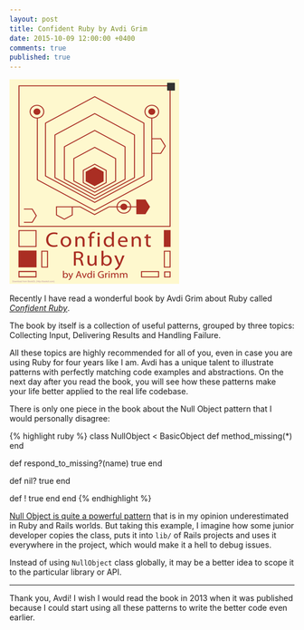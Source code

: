 ```yaml
---
layout: post
title: Confident Ruby by Avdi Grim
date: 2015-10-09 12:00:00 +0400
comments: true
published: true
---
```


<img src="/assets/post-images/confident_ruby.png" alt="Confident Ruby book" style="margin: 0 auto">

Recently I have read a wonderful book by Avdi Grim about Ruby called <a href="http://www.confidentruby.com/">*Confident Ruby*</a>.

The book by itself is a collection of useful patterns, grouped by three topics: Collecting Input, Delivering Results and Handling Failure.

All these topics are highly recommended for all of you, even in case you are using Ruby for four years like I am. Avdi has a unique talent to illustrate patterns with perfectly matching code examples and abstractions. On the next day after you read the book, you will see how these patterns make your life better applied to the real life codebase.

There is only one piece in the book about the Null Object pattern that I would personally disagree:

{% highlight ruby %}
class NullObject < BasicObject
  def method_missing(*)
  end

  def respond_to_missing?(name)
    true
  end

  def nil?
    true
  end

  def !
    true
  end
end
{% endhighlight %}

[Null Object is quite a powerful pattern](https://robots.thoughtbot.com/rails-refactoring-example-introduce-null-object) that is in my opinion underestimated in Ruby and Rails worlds. But taking this example, I imagine how some junior developer copies the class, puts it into `lib/` of Rails projects and uses it everywhere in the project, which would make it a hell to debug issues.

Instead of using `NullObject` class globally, it may be a better idea to scope it to the particular library or API.

<hr/>

Thank you, Avdi! I wish I would read the book in 2013 when it was published because I could start using all these patterns to write the better code even earlier.
